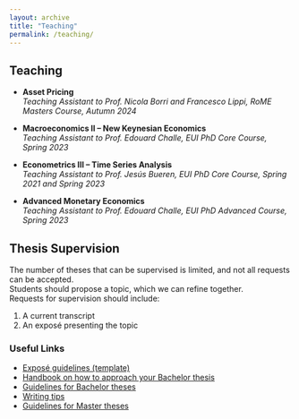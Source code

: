 ```yaml
---
layout: archive
title: "Teaching"
permalink: /teaching/
---
```


## Teaching

- **Asset Pricing**  
  *Teaching Assistant to Prof. Nicola Borri and Francesco Lippi, RoME Masters Course, Autumn 2024*

- **Macroeconomics II – New Keynesian Economics**  
  *Teaching Assistant to Prof. Edouard Challe, EUI PhD Core Course, Spring 2023*

- **Econometrics III – Time Series Analysis**  
  *Teaching Assistant to Prof. Jesús Bueren, EUI PhD Core Course, Spring 2021 and Spring 2023*

- **Advanced Monetary Economics**  
  *Teaching Assistant to Prof. Edouard Challe, EUI PhD Advanced Course, Spring 2023*


## Thesis Supervision

The number of theses that can be supervised is limited, and not all requests can be accepted.  
Students should propose a topic, which we can refine together.  
Requests for supervision should include:

1. A current transcript  
2. An exposé presenting the topic  

### Useful Links

- [Exposé guidelines (template)](https://www.vwl.uni-mannheim.de/media/Fakultaeten/vwl/Dokumente/Vorlage_Expose.doc)  
- [Handbook on how to approach your Bachelor thesis](https://www.vwl.uni-mannheim.de/studium/bachelorstudium/schreibberatung/leitfaeden-und-literatur-zum-wissenschaftlichen-schreiben/)  
- [Guidelines for Bachelor theses](https://www.vwl.uni-mannheim.de/media/Fakultaeten/vwl/Dokumente/20141105_Guidelines.pdf)  
- [Writing tips](https://www.vwl.uni-mannheim.de/studium/bachelorstudium/schreibberatung/)  
- [Guidelines for Master theses](https://www.vwl.uni-mannheim.de/media/Fakultaeten/vwl/Dokumente/VWL_Master_s_thesis_handout_2017.pdf)  

